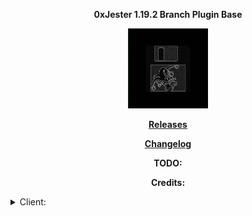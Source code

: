 <p align="center"> <b> 0xJester 1.19.2 Branch Plugin Base </b> </p>

<p align="center">
<img src="logo.png" width="128"/>
</p>

<p align="center"> <b> <a href="https://github.com/TheReal3rd/JesterClient/releases"> Releases </a> </b> </p>
<p align="center"> <b> <a href="https://github.com/TheReal3rd/JesterClient/blob/master/ChangeLog.md"> Changelog </a> </b> </p>

<p align="center"> <b> TODO: </b> </p>


<p align="center"> <b> Credits: </b> </p>
<details>
<summary> Client: </summary>
<p> 1. Alexander01998 (Wurst7) </p>
<p> 2. Third_Right (0xJester) </p>
</details>